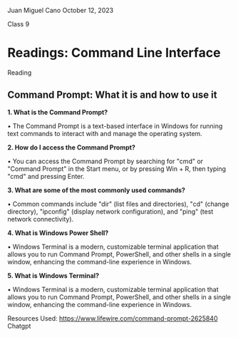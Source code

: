 Juan Miguel Cano								October 12, 2023

Class 9

# Readings: Command Line Interface

Reading

## Command Prompt: What it is and how to use it

**1.	What is the Command Prompt?**

•	The Command Prompt is a text-based interface in Windows for running text commands to interact with and manage the operating system.

**2.	How do I access the Command Prompt?**

•	You can access the Command Prompt by searching for "cmd" or "Command Prompt" in the Start menu, or by pressing Win + R, then typing "cmd" and pressing Enter.


**3.	What are some of the most commonly used commands?**

•	Common commands include "dir" (list files and directories), "cd" (change directory), "ipconfig" (display network configuration), and "ping" (test network connectivity).


**4.	What is Windows Power Shell?**

•	Windows Terminal is a modern, customizable terminal application that allows you to run Command Prompt, PowerShell, and other shells in a single window, enhancing the command-line experience in Windows.
	
**5.	What is Windows Terminal?**

•	Windows Terminal is a modern, customizable terminal application that allows you to run Command Prompt, PowerShell, and other shells in a single window, enhancing the command-line experience in Windows.

Resources Used: https://www.lifewire.com/command-prompt-2625840
Chatgpt
